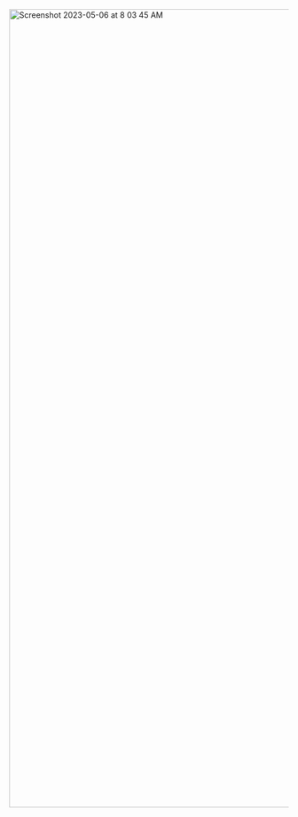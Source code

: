 <img width="1440" alt="Screenshot 2023-05-06 at 8 03 45 AM" src="https://user-images.githubusercontent.com/3784093/236594816-698914c7-3060-456d-8506-48ecd8ddf9a9.png">
